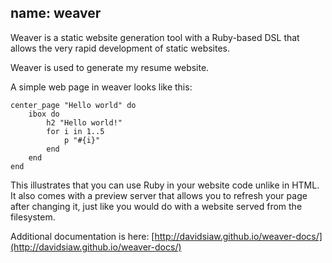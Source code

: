 name: weaver
---

Weaver is a static website generation tool with a Ruby-based DSL that allows the very rapid development of static websites.

Weaver is used to generate my resume website.

A simple web page in weaver looks like this:

    center_page "Hello world" do
        ibox do
            h2 "Hello world!"
            for i in 1..5
                p "#{i}"
            end
        end
    end

This illustrates that you can use Ruby in your website code unlike in HTML. It also comes with a preview server that allows you to refresh your page after changing it, just like you would do with a website served from the filesystem.

Additional documentation is here: [http://davidsiaw.github.io/weaver-docs/](http://davidsiaw.github.io/weaver-docs/)
